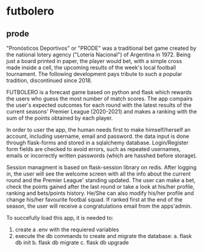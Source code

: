 # futbolero 
## prode

"Pronósticos Deportivos" or "PRODE" was a traditional bet game created by the national lotery agency ("Lotería Nacional") of Argentina in 1972. Being just a board printed in paper, the player would bet, with a simple cross made inside a cell, the upcoming results of the week's local football tournament. The following development pays tribute to such a popular tradition, discontinued since 2018.

FUTBOLERO is a forecast game based on python and flask which rewards the users who guess the most number of match scores. The app compairs the user's expected outcomes for each round with the latest results of the current seasons' Premier League (2020-2021) and makes a ranking with the sum of the points obtained by each player.

In order to user the app, the human needs first to make himself/herself an account, including username, email and password. the data input is done through flask-forms and stored in a sqlalchemy database. Login/Register form fields are checked to avoid errors, such as repeated usernames, emails or incorrectly written passwords (which are hasshed before storage).

Session managment is based on flask-session library on redis. After logging in, the user will see the welcome screen with all the info about the current round and the Premier League' standing updated. The user can make a bet, check the points gained after the last round or take a look at his/her profile, ranking and bets/points history. He/She can also modify his/her profile and change his/her favourite footbal squad. If ranked first at the end of the season, the user will receive a congratulations email from the apps'admin.

To succefully load this app, it is needed to:

1. create a .env with the requiered variables
2. execute the db commands to create and migrate the database:
a. flask db init
b. flask db migrate
c. flask db upgrade
